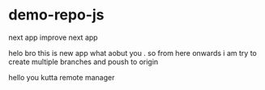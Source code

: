 # demo-repo-js
next app
improve next app

helo bro this is new app what aobut you .
so from here onwards i am try to create multiple branches and poush to origin



hello you kutta remote manager